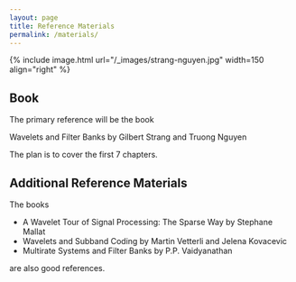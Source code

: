 ```yaml
---
layout: page
title: Reference Materials
permalink: /materials/
---
```


{% include image.html url="/_images/strang-nguyen.jpg" width=150 align="right" %}

## Book

The primary reference will be the book

Wavelets and Filter Banks by Gilbert Strang and Truong Nguyen

The plan is to cover the first 7 chapters.

## Additional Reference Materials

The books

* A Wavelet Tour of Signal Processing: The Sparse Way by Stephane Mallat
* Wavelets and Subband Coding by Martin Vetterli and Jelena Kovacevic
* Multirate Systems and Filter Banks by P.P. Vaidyanathan


are also good references.

